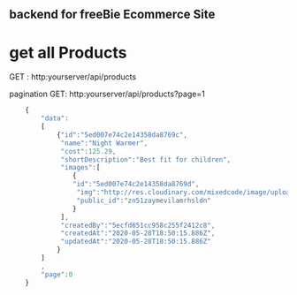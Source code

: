 ## backend for freeBie Ecommerce Site


# get all Products 
GET : http:yourserver/api/products

pagination
GET: http:yourserver/api/products?page=1

```js
	{
		"data":
		[
			{"id":"5ed007e74c2e14358da8769c",
			 "name":"Night Warmer",
			 "cost":125.29,
			 "shortDescription":"Best fit for children",
			 "images":[
			 	{
			 	"id":"5ed007e74c2e14358da8769d",
			 	 "img":"http://res.cloudinary.com/mixedcode/image/upload/v1590691815/zn51zaymevilamrhsldn.jpg",
			 	 "public_id":"zn51zaymevilamrhsldn"
			 	}
			 ],
			 "createdBy":"5ecfd651cc958c255f2412c8",
			 "createdAt":"2020-05-28T18:50:15.886Z",
			 "updatedAt":"2020-05-28T18:50:15.886Z"
			}
		]
		,
		"page":0
	}
	
````


